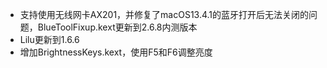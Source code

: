 - 支持使用无线网卡AX201，并修复了macOS13.4.1的蓝牙打开后无法关闭的问题，BlueToolFixup.kext更新到2.6.8内测版本
-  Lilu更新到1.6.6
-  增加BrightnessKeys.kext，使用F5和F6调整亮度
